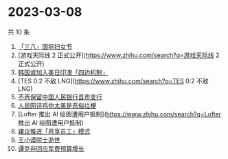 # 2023-03-08

共 10 条

<!-- BEGIN ZHIHUSEARCH -->
<!-- 最后更新时间 Wed Mar 08 2023 23:10:39 GMT+0800 (China Standard Time) -->
1. [「三八」国际妇女节](https://www.zhihu.com/search?q=「三八」国际妇女节)
1. [游戏天际线 2 正式公开](https://www.zhihu.com/search?q=游戏天际线 2 正式公开)
1. [韩国或加入美日印澳「四边机制」](https://www.zhihu.com/search?q=韩国或加入美日印澳「四边机制」)
1. [TES 0:2 不敌 LNG](https://www.zhihu.com/search?q=TES 0:2 不敌 LNG)
1. [不再保留中国人民银行县市支行](https://www.zhihu.com/search?q=不再保留中国人民银行县市支行)
1. [人民网评鸡你太美是恶俗烂梗](https://www.zhihu.com/search?q=人民网评鸡你太美是恶俗烂梗)
1. [Lofter 推出 AI 绘图遭用户抵制](https://www.zhihu.com/search?q=Lofter 推出 AI 绘图遭用户抵制)
1. [建议推进「共享员工」模式](https://www.zhihu.com/search?q=建议推进「共享员工」模式)
1. [王小谟院士逝世](https://www.zhihu.com/search?q=王小谟院士逝世)
1. [谭克非回应军费预算增长](https://www.zhihu.com/search?q=谭克非回应军费预算增长)
<!-- END ZHIHUSEARCH -->
